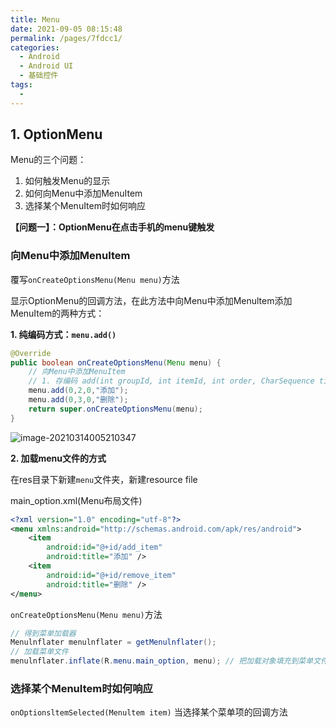 ```yaml
---
title: Menu
date: 2021-09-05 08:15:48
permalink: /pages/7fdcc1/
categories:
  - Android
  - Android UI
  - 基础控件
tags:
  - 
---
```



## 1. OptionMenu

Menu的三个问题：

1. 如何触发Menu的显示
2. 如何向Menu中添加MenuItem
3. 选择某个MenuItem时如何响应

**【问题一】：OptionMenu在点击手机的menu键触发**

### 向Menu中添加MenuItem

覆写`onCreateOptionsMenu(Menu menu)`方法

显示OptionMenu的回调方法，在此方法中向Menu中添加Menultem添加MenuItem的两种方式：

**1. 纯编码方式：`menu.add()`**

```java
@Override
public boolean onCreateOptionsMenu(Menu menu) {
    // 向Menu中添加MenuItem
    // 1. 存编码 add(int groupId, int itemId, int order, CharSequence title);
    menu.add(0,2,0,"添加");
    menu.add(0,3,0,"删除");
    return super.onCreateOptionsMenu(menu);
}
```

![image-20210314005210347](https://iqqcode-blog.oss-cn-beijing.aliyuncs.com/img-2021-befo/20210314005454.png)

**2. 加载menu文件的方式**

在res目录下新建`menu`文件夹，新建resource file

main_option.xml(Menu布局文件)

```xml
<?xml version="1.0" encoding="utf-8"?>
<menu xmlns:android="http://schemas.android.com/apk/res/android">
    <item
        android:id="@+id/add_item"
        android:title="添加" />
    <item
        android:id="@+id/remove_item"
        android:title="删除" />
</menu>
```

`onCreateOptionsMenu(Menu menu)`方法

```java
// 得到菜单加载器
Menulnflater menulnflater = getMenulnflater();
// 加载菜单文件
menulnflater.inflate(R.menu.main_option, menu); // 把加载对象填充到菜单文件
```





### 选择某个MenuItem时如何响应



`onOptionsltemSelected(Menultem item)` 当选择某个菜单项的回调方法




